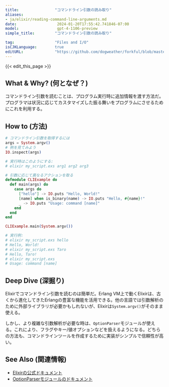 ```yaml
---
title:                "コマンドライン引数の読み取り"
aliases:
- ja/elixir/reading-command-line-arguments.md
date:                  2024-01-20T17:55:42.741846-07:00
model:                 gpt-4-1106-preview
simple_title:         "コマンドライン引数の読み取り"

tag:                  "Files and I/O"
isCJKLanguage:        true
editURL:              "https://github.com/dogweather/forkful/blob/master/content/ja/elixir/reading-command-line-arguments.md"
---
```


{{< edit_this_page >}}

## What & Why? (何となぜ？)

コマンドライン引数を読むことは、プログラム実行時に追加情報を渡す方法だ。プログラマは状況に応じてカスタマイズした振る舞いをプログラムにさせるためにこれを利用する。

## How to (方法)

```elixir
# コマンドライン引数を取得するには
args = System.argv()
# 例を見てみよう
IO.inspect(args)

# 実行時はこのようにする:
# elixir my_script.exs arg1 arg2 arg3
```

```elixir
# 引数に応じて異なるアクションを取る
defmodule CLIExample do
  def main(args) do
    case args do
      ["hello"] -> IO.puts "Hello, World!"
      [name] when is_binary(name) -> IO.puts "Hello, #{name}!"
      _ -> IO.puts "Usage: command [name]"
    end
  end
end

CLIExample.main(System.argv())

# 実行例:
# elixir my_script.exs hello
# Hello, World!
# elixir my_script.exs Taro
# Hello, Taro!
# elixir my_script.exs
# Usage: command [name]
```

## Deep Dive (深掘り)

Elixirでコマンドライン引数を読むのは簡単だ。Erlang VM上で動くElixirは、古くから進化してきたErlangの豊富な機能を活用できる。他の言語では引数解析のために外部ライブラリが必要かもしれないが、Elixirは`System.argv()`がそのまま使える。

しかし、より複雑な引数解析が必要な時は、`OptionParser`モジュールが使える。これにより、フラグやキー/値オプションなどを扱えるようになる。どちらの方法も、コマンドラインツールを作成するために実装がシンプルで信頼性が高い。

## See Also (関連情報)

- [Elixirの公式ドキュメント](https://elixir-lang.org/docs.html)
- [OptionParserモジュールのドキュメント](https://hexdocs.pm/elixir/OptionParser.html)
